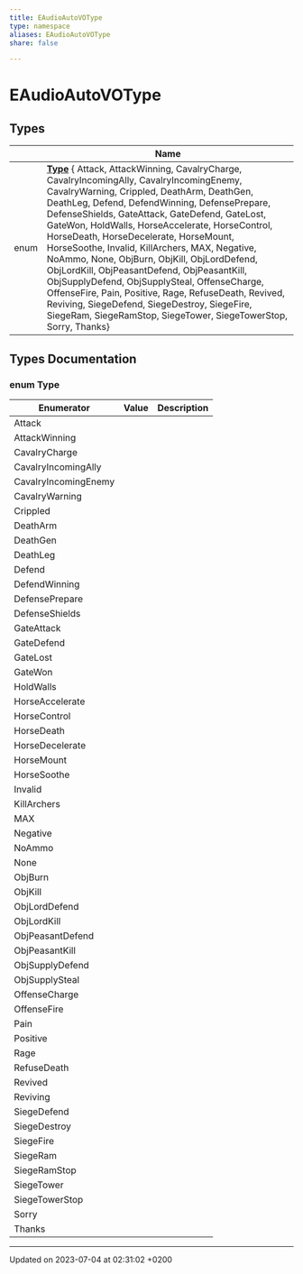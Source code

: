 ```yaml
---
title: EAudioAutoVOType
type: namespace
aliases: EAudioAutoVOType
share: false

---
```


# EAudioAutoVOType



## Types

|                | Name           |
| -------------- | -------------- |
| enum| **[Type](/docs/SDK/Source/Namespaces/namespaceEAudioAutoVOType.md#enum-type)** { Attack, AttackWinning, CavalryCharge, CavalryIncomingAlly, CavalryIncomingEnemy, CavalryWarning, Crippled, DeathArm, DeathGen, DeathLeg, Defend, DefendWinning, DefensePrepare, DefenseShields, GateAttack, GateDefend, GateLost, GateWon, HoldWalls, HorseAccelerate, HorseControl, HorseDeath, HorseDecelerate, HorseMount, HorseSoothe, Invalid, KillArchers, MAX, Negative, NoAmmo, None, ObjBurn, ObjKill, ObjLordDefend, ObjLordKill, ObjPeasantDefend, ObjPeasantKill, ObjSupplyDefend, ObjSupplySteal, OffenseCharge, OffenseFire, Pain, Positive, Rage, RefuseDeath, Revived, Reviving, SiegeDefend, SiegeDestroy, SiegeFire, SiegeRam, SiegeRamStop, SiegeTower, SiegeTowerStop, Sorry, Thanks} |

## Types Documentation

### enum Type

| Enumerator | Value | Description |
| ---------- | ----- | ----------- |
| Attack | |   |
| AttackWinning | |   |
| CavalryCharge | |   |
| CavalryIncomingAlly | |   |
| CavalryIncomingEnemy | |   |
| CavalryWarning | |   |
| Crippled | |   |
| DeathArm | |   |
| DeathGen | |   |
| DeathLeg | |   |
| Defend | |   |
| DefendWinning | |   |
| DefensePrepare | |   |
| DefenseShields | |   |
| GateAttack | |   |
| GateDefend | |   |
| GateLost | |   |
| GateWon | |   |
| HoldWalls | |   |
| HorseAccelerate | |   |
| HorseControl | |   |
| HorseDeath | |   |
| HorseDecelerate | |   |
| HorseMount | |   |
| HorseSoothe | |   |
| Invalid | |   |
| KillArchers | |   |
| MAX | |   |
| Negative | |   |
| NoAmmo | |   |
| None | |   |
| ObjBurn | |   |
| ObjKill | |   |
| ObjLordDefend | |   |
| ObjLordKill | |   |
| ObjPeasantDefend | |   |
| ObjPeasantKill | |   |
| ObjSupplyDefend | |   |
| ObjSupplySteal | |   |
| OffenseCharge | |   |
| OffenseFire | |   |
| Pain | |   |
| Positive | |   |
| Rage | |   |
| RefuseDeath | |   |
| Revived | |   |
| Reviving | |   |
| SiegeDefend | |   |
| SiegeDestroy | |   |
| SiegeFire | |   |
| SiegeRam | |   |
| SiegeRamStop | |   |
| SiegeTower | |   |
| SiegeTowerStop | |   |
| Sorry | |   |
| Thanks | |   |









-------------------------------

Updated on 2023-07-04 at 02:31:02 +0200